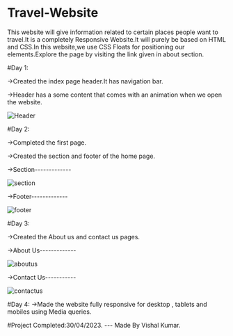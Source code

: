 # Travel-Website
This website will give information  related to certain places people want to travel.It is a completely Responsive Website.It will purely be based on HTML and CSS.In this website,we use CSS Floats for positioning our elements.Explore the page by visiting the link given in about section.

#Day 1:

->Created the index page header.It has navigation bar.

->Header has a some content that comes with an animation when we open the website.

![Header](https://user-images.githubusercontent.com/92950796/235235849-363a55d6-60d6-411c-8908-0ba7888df640.jpg)

#Day 2:

->Completed the first page.

->Created the section and footer of the home page.

->Section-------------

![section](https://user-images.githubusercontent.com/92950796/235326740-5d2fbb4f-5304-40c8-903f-c8053332bc19.jpg)

->Footer-------------


![footer](https://user-images.githubusercontent.com/92950796/235326771-e04d988a-d135-4e6d-8449-40ea0c9783cc.jpg)


#Day 3:

->Created the About us and contact us pages.

->About Us-------------

![aboutus](https://user-images.githubusercontent.com/92950796/235353884-aed98d5f-16d2-4ac5-a1cd-5258c9baaeb9.jpg)

->Contact Us-----------


![contactus](https://user-images.githubusercontent.com/92950796/235353911-042b248f-0f4a-488b-be7d-388be8ed6286.jpg)

#Day 4:
->Made the website fully responsive for desktop , tablets and mobiles using Media queries.

#Project Completed:30/04/2023.                                                                                                               --- Made By Vishal Kumar.
